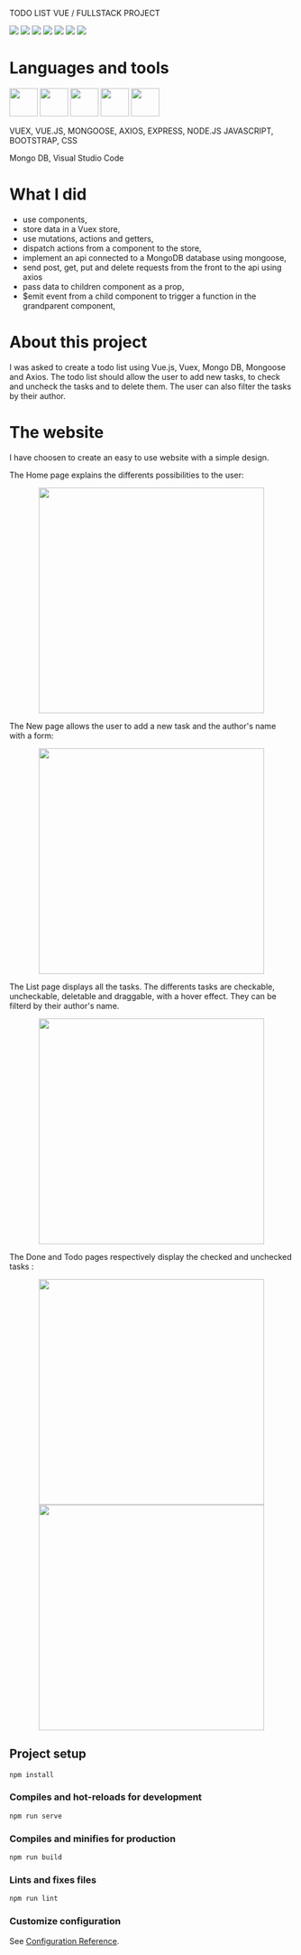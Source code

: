 TODO LIST VUE / FULLSTACK PROJECT

![](https://img.shields.io/badge/made%20with-VUEX-yellow?logo=vue.js)
![](https://img.shields.io/badge/VUE-yellow?logo=vue.js)
![](https://img.shields.io/badge/-Mongoose-yellow?logo=mongodb)
![](https://img.shields.io/badge/-MongoDB-yellow?logo=mongodb)
![](https://img.shields.io/badge/-Axios-yellow)
![](https://img.shields.io/badge/-Express-blue?logo=javascript)
![](https://img.shields.io/badge/-Node.JS-blue?logo=node.js)


# Languages and tools
<p>
  <img src="https://user-images.githubusercontent.com/61437084/91728235-1c95d700-eba3-11ea-9c49-0ec9f2921ae4.png" height="50">
  <img src="https://user-images.githubusercontent.com/61437084/91728266-23bce500-eba3-11ea-9928-3a957a979ce8.png" height="50">
  <img src="https://user-images.githubusercontent.com/61437084/91736272-b5315480-ebad-11ea-89de-7b9517df403d.png" height="50">
  <img src="https://user-images.githubusercontent.com/61437084/91736254-ad71b000-ebad-11ea-957d-d660f53737cc.png" height="50">
  <img src="https://user-images.githubusercontent.com/61437084/91728290-2e777a00-eba3-11ea-8bab-01ad07960eb0.png" height="50">
</p>

VUEX, VUE.JS, MONGOOSE, AXIOS, EXPRESS, NODE.JS JAVASCRIPT, BOOTSTRAP, CSS

Mongo DB, Visual Studio Code

# What I did
- use components,
- store data in a Vuex store,
- use mutations, actions and getters,
- dispatch actions from a component to the store,
- implement an api connected to a MongoDB database using mongoose,
- send post, get, put and delete requests from the front to the api using axios
- pass data to children component as a prop,
- $emit event from a child component to trigger a function in the grandparent component,


# About this project
I was asked to create a todo list using Vue.js, Vuex, Mongo DB, Mongoose and Axios. The todo list should allow the user to add new tasks, to check and uncheck the tasks and to delete them. The user can also filter the tasks by their author.

# The website
I have choosen to create an easy to use website with a simple design.

The Home page explains the differents possibilities to the user:
<p align="center">
  <img src="https://user-images.githubusercontent.com/61437084/91723728-8494ef00-eb9c-11ea-9aba-2064b42ee54f.png" height="400">
</p>

The New page allows the user to add a new task and the author's name with a form:
<p align="center">
  <img src="https://user-images.githubusercontent.com/61437084/91723734-852d8580-eb9c-11ea-83b6-c8c37ba73f39.png" height="400">
</p>

The List page displays all the tasks. The differents tasks are checkable, uncheckable, deletable and draggable, with a hover effect. They can be filterd by their author's name.
<p align="center">
  <img src="https://user-images.githubusercontent.com/61437084/91723731-8494ef00-eb9c-11ea-81e1-f4d711301cfb.png" height="400">
</p>

The Done and Todo pages respectively display the checked and unchecked tasks : 
<p align="center">
  <img src="https://user-images.githubusercontent.com/61437084/91723727-8363c200-eb9c-11ea-8e20-485b7859da82.png" height="400">
  <img src="https://user-images.githubusercontent.com/61437084/91723725-82cb2b80-eb9c-11ea-8256-949c0608d5d8.png" height="400">
</p>


## Project setup
```
npm install
```

### Compiles and hot-reloads for development
```
npm run serve
```

### Compiles and minifies for production
```
npm run build
```

### Lints and fixes files
```
npm run lint
```

### Customize configuration
See [Configuration Reference](https://cli.vuejs.org/config/).
